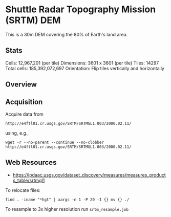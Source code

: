 Shuttle Radar Topography Mission (SRTM) DEM
===========================================
This is a 30m DEM covering the 80% of Earth's land area.

Stats
-----
Cells:       12,967,201  (per tile)
Dimensions:  3601 x 3601 (per tile)
Tiles:       14297
Total cells: 185,392,072,697
Orientation: Flip tiles vertically and horizontally



Overview
--------



Acquisition
-----------
Acquire data from 

    http://e4ftl01.cr.usgs.gov/SRTM/SRTMGL1.003/2000.02.11/

using, e.g., 

    wget -r --no-parent --continue --no-clobber http://e4ftl01.cr.usgs.gov/SRTM/SRTMGL1.003/2000.02.11/



Web Resources
-------------
 * https://lpdaac.usgs.gov/dataset_discovery/measures/measures_products_table/srtmgl1




To relocate files:

    find . -iname "*hgt" | xargs -n 1 -P 20 -I {} mv {} ./

To resample to 3x higher resolution run `srtm_resample.job`